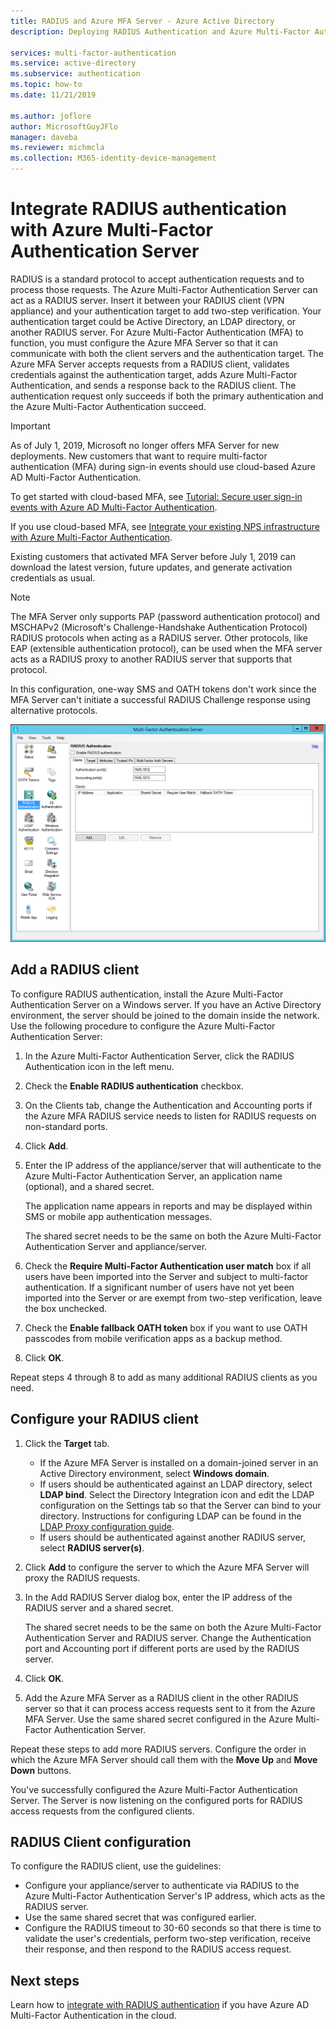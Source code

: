 ```yaml
---
title: RADIUS and Azure MFA Server - Azure Active Directory
description: Deploying RADIUS Authentication and Azure Multi-Factor Authentication Server.

services: multi-factor-authentication
ms.service: active-directory
ms.subservice: authentication
ms.topic: how-to
ms.date: 11/21/2019

ms.author: joflore
author: MicrosoftGuyJFlo
manager: daveba
ms.reviewer: michmcla
ms.collection: M365-identity-device-management
---
```

# Integrate RADIUS authentication with Azure Multi-Factor Authentication Server

RADIUS is a standard protocol to accept authentication requests and to process those requests. The Azure Multi-Factor Authentication Server can act as a RADIUS server. Insert it between your RADIUS client (VPN appliance) and your authentication target to add two-step verification. Your authentication target could be Active Directory, an LDAP directory, or another RADIUS server. For Azure Multi-Factor Authentication (MFA) to function, you must configure the Azure MFA Server so that it can communicate with both the client servers and the authentication target. The Azure MFA Server accepts requests from a RADIUS client, validates credentials against the authentication target, adds Azure Multi-Factor Authentication, and sends a response back to the RADIUS client. The authentication request only succeeds if both the primary authentication and the Azure Multi-Factor Authentication succeed.

> [!IMPORTANT]
> As of July 1, 2019, Microsoft no longer offers MFA Server for new deployments. New customers that want to require multi-factor authentication (MFA) during sign-in events should use cloud-based Azure AD Multi-Factor Authentication.
>
> To get started with cloud-based MFA, see [Tutorial: Secure user sign-in events with Azure AD Multi-Factor Authentication](tutorial-enable-azure-mfa.md).
>
> If you use cloud-based MFA, see [Integrate your existing NPS infrastructure with Azure Multi-Factor Authentication](howto-mfa-nps-extension.md).
>
> Existing customers that activated MFA Server before July 1, 2019 can download the latest version, future updates, and generate activation credentials as usual.

> [!NOTE]
> The MFA Server only supports PAP (password authentication protocol) and MSCHAPv2 (Microsoft's Challenge-Handshake Authentication Protocol) RADIUS protocols when acting as a RADIUS server.  Other protocols, like EAP (extensible authentication protocol), can be used when the MFA server acts as a RADIUS proxy to another RADIUS server that supports that protocol.
>
> In this configuration, one-way SMS and OATH tokens don't work since the MFA Server can't initiate a successful RADIUS Challenge response using alternative protocols.

![Radius Authentication in MFA Server](./media/howto-mfaserver-dir-radius/radius.png)

## Add a RADIUS client

To configure RADIUS authentication, install the Azure Multi-Factor Authentication Server on a Windows server. If you have an Active Directory environment, the server should be joined to the domain inside the network. Use the following procedure to configure the Azure Multi-Factor Authentication Server:

1. In the Azure Multi-Factor Authentication Server, click the RADIUS Authentication icon in the left menu.
2. Check the **Enable RADIUS authentication** checkbox.
3. On the Clients tab, change the Authentication and Accounting ports if the Azure MFA RADIUS service needs to listen for RADIUS requests on non-standard ports.
4. Click **Add**.
5. Enter the IP address of the appliance/server that will authenticate to the Azure Multi-Factor Authentication Server, an application name (optional), and a shared secret.

   The application name appears in reports and may be displayed within SMS or mobile app authentication messages.

   The shared secret needs to be the same on both the Azure Multi-Factor Authentication Server and appliance/server.

6. Check the **Require Multi-Factor Authentication user match** box if all users have been imported into the Server and subject to multi-factor authentication. If a significant number of users have not yet been imported into the Server or are exempt from two-step verification, leave the box unchecked.
7. Check the **Enable fallback OATH token** box if you want to use OATH passcodes from mobile verification apps as a backup method.
8. Click **OK**.

Repeat steps 4 through 8 to add as many additional RADIUS clients as you need.

## Configure your RADIUS client

1. Click the **Target** tab.
   * If the Azure MFA Server is installed on a domain-joined server in an Active Directory environment, select **Windows domain**.
   * If users should be authenticated against an LDAP directory, select **LDAP bind**.
      Select the Directory Integration icon and edit the LDAP configuration on the Settings tab so that the Server can bind to your directory. Instructions for configuring LDAP can be found in the [LDAP Proxy configuration guide](howto-mfaserver-dir-ldap.md).
   * If users should be authenticated against another RADIUS server, select **RADIUS server(s)**.
1. Click **Add** to configure the server to which the Azure MFA Server will proxy the RADIUS requests.
1. In the Add RADIUS Server dialog box, enter the IP address of the RADIUS server and a shared secret.

   The shared secret needs to be the same on both the Azure Multi-Factor Authentication Server and RADIUS server. Change the Authentication port and Accounting port if different ports are used by the RADIUS server.

1. Click **OK**.
1. Add the Azure MFA Server as a RADIUS client in the other RADIUS server so that it can process access requests sent to it from the Azure MFA Server. Use the same shared secret configured in the Azure Multi-Factor Authentication Server.

Repeat these steps to add more RADIUS servers. Configure the order in which the Azure MFA Server should call them with the **Move Up** and **Move Down** buttons.

You've successfully configured the Azure Multi-Factor Authentication Server. The Server is now listening on the configured ports for RADIUS access requests from the configured clients.

## RADIUS Client configuration

To configure the RADIUS client, use the guidelines:

* Configure your appliance/server to authenticate via RADIUS to the Azure Multi-Factor Authentication Server's IP address, which acts as the RADIUS server.
* Use the same shared secret that was configured earlier.
* Configure the RADIUS timeout to 30-60 seconds so that there is time to validate the user's credentials, perform two-step verification, receive their response, and then respond to the RADIUS access request.

## Next steps

Learn how to [integrate with RADIUS authentication](howto-mfa-nps-extension.md) if you have Azure AD Multi-Factor Authentication in the cloud. 
